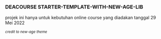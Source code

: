 ### DEACOURSE STARTER-TEMPLATE-WITH-NEW-AGE-LIB

<p>projek ini hanya untuk kebutuhan online course yang diadakan tanggal 29 Mei 2022</p>
<small><i>credit to new-age theme</i></small>
